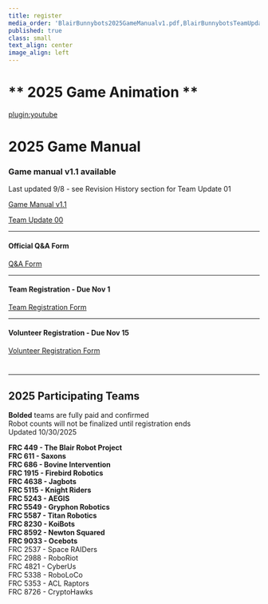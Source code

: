 ```yaml
---
title: register
media_order: 'BlairBunnybots2025GameManualv1.pdf,BlairBunnybotsTeamUpdate00.pdf'
published: true
class: small
text_align: center
image_align: left
---
```


# ** 2025 Game Animation **
[plugin:youtube](https://youtu.be/273OKTFke6c)
# **2025 Game Manual**
### Game manual v1.1 available
Last updated 9/8 - see Revision History section for Team Update 01

[Game Manual v1.1](https://drive.google.com/file/d/1u5bQ-05pgr6ziaXQEs8JUMoBTNO8s_fn/view?classes=nounderline,button,btn-block)

[Team Update 00](BlairBunnybotsTeamUpdate00.pdf?classes=nounderline,button,btn-block)

---
#### Official Q&A Form
[Q&A Form](https://forms.gle/4KaxYVdE7smJRrKPA?classes=nounderline,button,btn-block)

---
#### Team Registration - Due Nov 1
[Team Registration Form](https://forms.gle/dZRbyBvdmtS8w8ct7?classes=nounderline,button,btn-block)

---
#### Volunteer Registration - Due Nov 15
[Volunteer Registration Form](https://forms.gle/ggjPXdA8v4UwU4Ao6?classes=nounderline,button,btn-block)
# 
---
## **2025 Participating Teams**
**Bolded** teams are fully paid and confirmed <br>
Robot counts will not be finalized until registration ends <br>
Updated 10/30/2025 <br>

**FRC 449 - The Blair Robot Project** <br>
**FRC 611 - Saxons** <br>
**FRC 686 - Bovine Intervention** <br>
**FRC 1915 - Firebird Robotics** <br>
**FRC 4638 - Jagbots** <br>
**FRC 5115 - Knight Riders** <br>
**FRC 5243 - AEGIS** <br>
**FRC 5549 - Gryphon Robotics** <br>
**FRC 5587 - Titan Robotics** <br>
**FRC 8230 - KoiBots** <br>
**FRC 8592 - Newton Squared** <br>
**FRC 9033 - Ocebots** <br>
FRC 2537 - Space RAIDers <br>
FRC 2988 - RoboRiot <br>
FRC 4821 - CyberUs <br>
FRC 5338 - RoboLoCo <br>
FRC 5353 - ACL Raptors <br>
FRC 8726 - CryptoHawks <br>